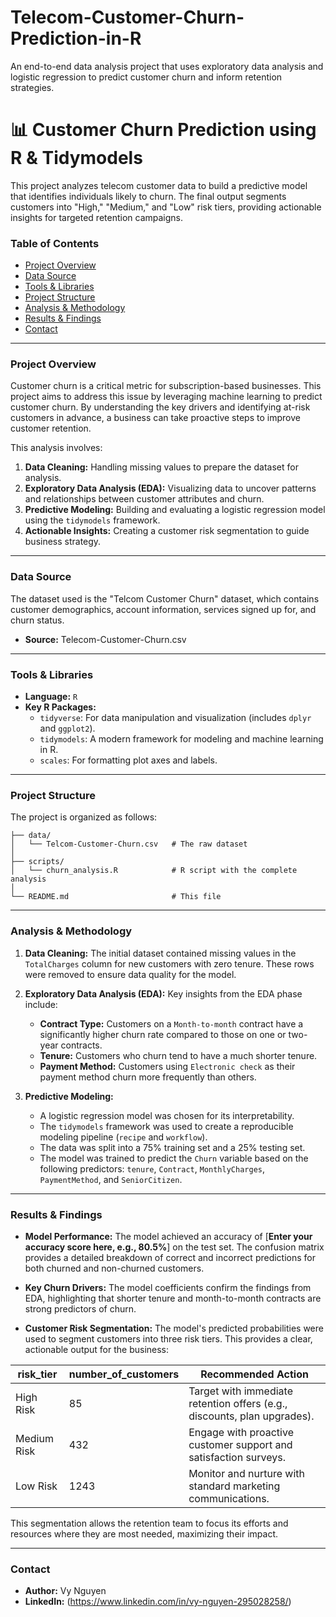 # Telecom-Customer-Churn-Prediction-in-R
An end-to-end data analysis project that uses exploratory data analysis and logistic regression to predict customer churn and inform retention strategies.
# 📊 Customer Churn Prediction using R & Tidymodels

This project analyzes telecom customer data to build a predictive model that identifies individuals likely to churn. The final output segments customers into "High," "Medium," and "Low" risk tiers, providing actionable insights for targeted retention campaigns.

### Table of Contents
* [Project Overview](#project-overview)
* [Data Source](#data-source)
* [Tools & Libraries](#tools--libraries)
* [Project Structure](#project-structure)
* [Analysis & Methodology](#analysis--methodology)
* [Results & Findings](#results--findings)
* [Contact](#contact)

---

### Project Overview

Customer churn is a critical metric for subscription-based businesses. This project aims to address this issue by leveraging machine learning to predict customer churn. By understanding the key drivers and identifying at-risk customers in advance, a business can take proactive steps to improve customer retention.

This analysis involves:
1.  **Data Cleaning:** Handling missing values to prepare the dataset for analysis.
2.  **Exploratory Data Analysis (EDA):** Visualizing data to uncover patterns and relationships between customer attributes and churn.
3.  **Predictive Modeling:** Building and evaluating a logistic regression model using the `tidymodels` framework.
4.  **Actionable Insights:** Creating a customer risk segmentation to guide business strategy.

---

### Data Source
The dataset used is the "Telcom Customer Churn" dataset, which contains customer demographics, account information, services signed up for, and churn status.

* **Source:** Telecom-Customer-Churn.csv

---

### Tools & Libraries
* **Language:** `R`
* **Key R Packages:**
    * `tidyverse`: For data manipulation and visualization (includes `dplyr` and `ggplot2`).
    * `tidymodels`: A modern framework for modeling and machine learning in R.
    * `scales`: For formatting plot axes and labels.

---

### Project Structure
The project is organized as follows:
```
├── data/
│   └── Telcom-Customer-Churn.csv   # The raw dataset
│
├── scripts/
│   └── churn_analysis.R            # R script with the complete analysis
│
└── README.md                       # This file
```

---

### Analysis & Methodology

1.  **Data Cleaning:** The initial dataset contained missing values in the `TotalCharges` column for new customers with zero tenure. These rows were removed to ensure data quality for the model.

2.  **Exploratory Data Analysis (EDA):** Key insights from the EDA phase include:
    * **Contract Type:** Customers on a `Month-to-month` contract have a significantly higher churn rate compared to those on one or two-year contracts.
    * **Tenure:** Customers who churn tend to have a much shorter tenure.
    * **Payment Method:** Customers using `Electronic check` as their payment method churn more frequently than others.

3.  **Predictive Modeling:**
    * A logistic regression model was chosen for its interpretability.
    * The `tidymodels` framework was used to create a reproducible modeling pipeline (`recipe` and `workflow`).
    * The data was split into a 75% training set and a 25% testing set.
    * The model was trained to predict the `Churn` variable based on the following predictors: `tenure`, `Contract`, `MonthlyCharges`, `PaymentMethod`, and `SeniorCitizen`.

---

### Results & Findings

* **Model Performance:** The model achieved an accuracy of [**Enter your accuracy score here, e.g., 80.5%**] on the test set. The confusion matrix provides a detailed breakdown of correct and incorrect predictions for both churned and non-churned customers.

* **Key Churn Drivers:** The model coefficients confirm the findings from EDA, highlighting that shorter tenure and month-to-month contracts are strong predictors of churn.

* **Customer Risk Segmentation:** The model's predicted probabilities were used to segment customers into three risk tiers. This provides a clear, actionable output for the business:

| risk_tier   | number_of_customers | Recommended Action                                    |
|-------------|-----------------------|-------------------------------------------------------|
| High Risk   | 85        | Target with immediate retention offers (e.g., discounts, plan upgrades). |
| Medium Risk | 432      | Engage with proactive customer support and satisfaction surveys. |
| Low Risk    | 1243       | Monitor and nurture with standard marketing communications. |

This segmentation allows the retention team to focus its efforts and resources where they are most needed, maximizing their impact.

---

### Contact
* **Author:** Vy Nguyen
* **LinkedIn:** (https://www.linkedin.com/in/vy-nguyen-295028258/)

